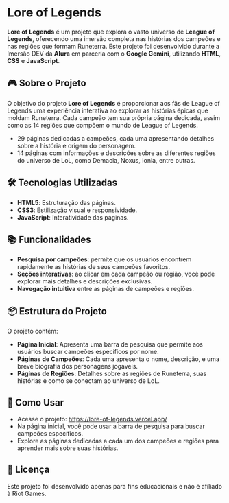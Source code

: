 # Lore of Legends

**Lore of Legends** é um projeto que explora o vasto universo de **League of Legends**, oferecendo uma imersão completa nas histórias dos campeões e nas regiões que formam Runeterra. Este projeto foi desenvolvido durante a Imersão DEV da **Alura** em parceria com o **Google Gemini**, utilizando **HTML**, **CSS** e **JavaScript**.

## 🎮 Sobre o Projeto

O objetivo do projeto **Lore of Legends** é proporcionar aos fãs de League of Legends uma experiência interativa ao explorar as histórias épicas que moldam Runeterra. Cada campeão tem sua própria página dedicada, assim como as 14 regiões que compõem o mundo de League of Legends.

- 29 páginas dedicadas a campeões, cada uma apresentando detalhes sobre a história e origem do personagem.
- 14 páginas com informações e descrições sobre as diferentes regiões do universo de LoL, como Demacia, Noxus, Ionia, entre outras.

## 🛠️ Tecnologias Utilizadas

- **HTML5**: Estruturação das páginas.
- **CSS3**: Estilização visual e responsividade.
- **JavaScript**: Interatividade das páginas.

## 📚 Funcionalidades

- **Pesquisa por campeões**: permite que os usuários encontrem rapidamente as histórias de seus campeões favoritos.
- **Seções interativas**: ao clicar em cada campeão ou região, você pode explorar mais detalhes e descrições exclusivas.
- **Navegação intuitiva** entre as páginas de campeões e regiões.

## 📦 Estrutura do Projeto

O projeto contém:

- **Página Inicial**: Apresenta uma barra de pesquisa que permite aos usuários buscar campeões específicos por nome.
- **Páginas de Campeões**: Cada uma apresenta o nome, descrição, e uma breve biografia dos personagens jogáveis.
- **Páginas de Regiões**: Detalhes sobre as regiões de Runeterra, suas histórias e como se conectam ao universo de LoL.

## 🎯 Como Usar

- Acesse o projeto: https://lore-of-legends.vercel.app/
- Na página inicial, você pode usar a barra de pesquisa para buscar campeões específicos.
- Explore as páginas dedicadas a cada um dos campeões e regiões para aprender mais sobre suas histórias.

## 📄 Licença

Este projeto foi desenvolvido apenas para fins educacionais e não é afiliado à Riot Games.
